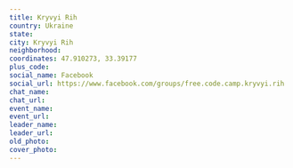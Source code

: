 ```yaml
---
title: Kryvyi Rih
country: Ukraine
state: 
city: Kryvyi Rih
neighborhood: 
coordinates: 47.910273, 33.39177
plus_code:
social_name: Facebook
social_url: https://www.facebook.com/groups/free.code.camp.kryvyi.rih
chat_name:
chat_url:
event_name:
event_url:
leader_name:
leader_url:
old_photo: 
cover_photo:
---
```

